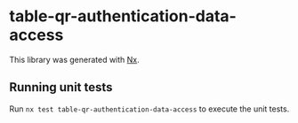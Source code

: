 # table-qr-authentication-data-access

This library was generated with [Nx](https://nx.dev).

## Running unit tests

Run `nx test table-qr-authentication-data-access` to execute the unit tests.
